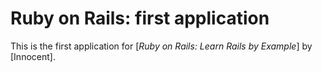 # Ruby on Rails: first application

This is the first application for
[*Ruby on Rails: Learn Rails by Example*]
by [Innocent].

